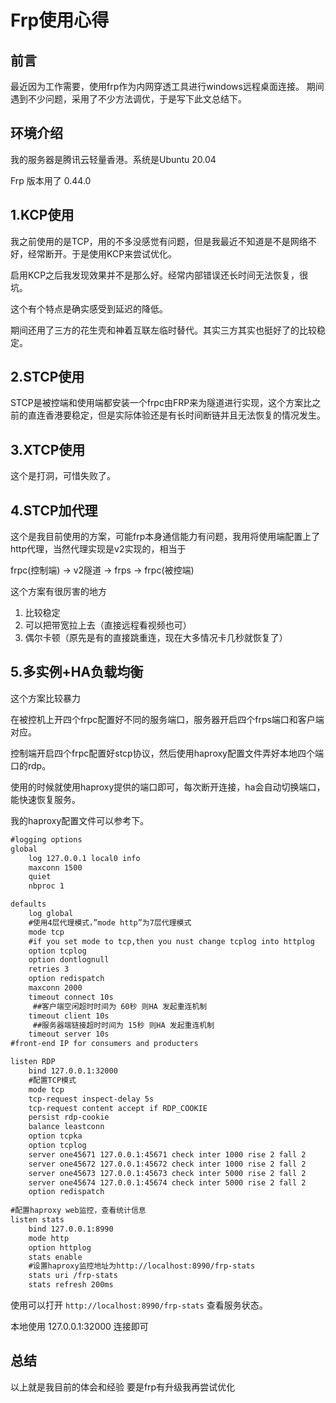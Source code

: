 # Frp使用心得

## 前言

最近因为工作需要，使用frp作为内网穿透工具进行windows远程桌面连接。
期间遇到不少问题，采用了不少方法调优，于是写下此文总结下。


## 环境介绍

我的服务器是腾讯云轻量香港。系统是Ubuntu 20.04

Frp 版本用了 0.44.0

## 1.KCP使用

我之前使用的是TCP，用的不多没感觉有问题，但是我最近不知道是不是网络不好，经常断开。于是使用KCP来尝试优化。

启用KCP之后我发现效果并不是那么好。经常内部错误还长时间无法恢复，很坑。

这个有个特点是确实感受到延迟的降低。

期间还用了三方的花生壳和神着互联左临时替代。其实三方其实也挺好了的比较稳定。


## 2.STCP使用

STCP是被控端和使用端都安装一个frpc由FRP来为隧道进行实现，这个方案比之前的直连香港要稳定，但是实际体验还是有长时间断链并且无法恢复的情况发生。

## 3.XTCP使用

这个是打洞，可惜失败了。

## 4.STCP加代理

这个是我目前使用的方案，可能frp本身通信能力有问题，我用将使用端配置上了http代理，当然代理实现是v2实现的，相当于

frpc(控制端) -> v2隧道 -> frps -> frpc(被控端)

这个方案有很厉害的地方
1. 比较稳定
2. 可以把带宽拉上去（直接远程看视频也可）
3. 偶尔卡顿（原先是有的直接跳重连，现在大多情况卡几秒就恢复了）


## 5.多实例+HA负载均衡

这个方案比较暴力

在被控机上开四个frpc配置好不同的服务端口，服务器开启四个frps端口和客户端对应。

控制端开启四个frpc配置好stcp协议，然后使用haproxy配置文件弄好本地四个端口的rdp。

使用的时候就使用haproxy提供的端口即可，每次断开连接，ha会自动切换端口，能快速恢复服务。

我的haproxy配置文件可以参考下。

```txt
#logging options
global
    log 127.0.0.1 local0 info
    maxconn 1500
    quiet
    nbproc 1

defaults
    log global
    #使用4层代理模式，”mode http”为7层代理模式
    mode tcp
    #if you set mode to tcp,then you nust change tcplog into httplog
    option tcplog
    option dontlognull
    retries 3
    option redispatch
    maxconn 2000
    timeout connect 10s
     ##客户端空闲超时时间为 60秒 则HA 发起重连机制
    timeout client 10s
     ##服务器端链接超时时间为 15秒 则HA 发起重连机制
    timeout server 10s 
#front-end IP for consumers and producters

listen RDP
    bind 127.0.0.1:32000
    #配置TCP模式
    mode tcp
    tcp-request inspect-delay 5s
    tcp-request content accept if RDP_COOKIE
    persist rdp-cookie
    balance leastconn
    option tcpka
    option tcplog
    server one45671	127.0.0.1:45671 check inter 1000 rise 2 fall 2
    server one45672	127.0.0.1:45672 check inter 1000 rise 2 fall 2
    server one45673	127.0.0.1:45673 check inter 5000 rise 2 fall 2
    server one45674	127.0.0.1:45674 check inter 5000 rise 2 fall 2
    option redispatch
        
#配置haproxy web监控，查看统计信息
listen stats
    bind 127.0.0.1:8990
    mode http
    option httplog
    stats enable
    #设置haproxy监控地址为http://localhost:8990/frp-stats
    stats uri /frp-stats
    stats refresh 200ms
```

使用可以打开 `http://localhost:8990/frp-stats` 查看服务状态。

本地使用 127.0.0.1:32000 连接即可




## 总结
以上就是我目前的体会和经验
要是frp有升级我再尝试优化